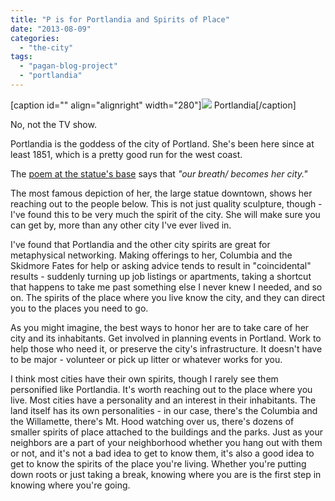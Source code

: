 ```yaml
---
title: "P is for Portlandia and Spirits of Place"
date: "2013-08-09"
categories: 
  - "the-city"
tags: 
  - "pagan-blog-project"
  - "portlandia"
---
```


\[caption id="" align="alignright" width="280"\]![](images/P9101900-plnda-a.jpg) Portlandia\[/caption\]

No, not the TV show.

Portlandia is the goddess of the city of Portland. She's been here since at least 1851, which is a pretty good run for the west coast.

The [poem at the statue's base](http://www.heritagepreservation.org/PROGRAMS/SOS/4KIDS/portpoem.htm) says that _"our breath/_ _becomes her city."_

The most famous depiction of her, the large statue downtown, shows her reaching out to the people below. This is not just quality sculpture, though - I've found this to be very much the spirit of the city. She will make sure you can get by, more than any other city I've ever lived in.

I've found that Portlandia and the other city spirits are great for metaphysical networking. Making offerings to her, Columbia and the Skidmore Fates for help or asking advice tends to result in "coincidental" results - suddenly turning up job listings or apartments, taking a shortcut that happens to take me past something else I never knew I needed, and so on. The spirits of the place where you live know the city, and they can direct you to the places you need to go.

As you might imagine, the best ways to honor her are to take care of her city and its inhabitants. Get involved in planning events in Portland. Work to help those who need it, or preserve the city's infrastructure. It doesn't have to be major - volunteer or pick up litter or whatever works for you.

I think most cities have their own spirits, though I rarely see them personified like Portlandia. It's worth reaching out to the place where you live. Most cities have a personality and an interest in their inhabitants. The land itself has its own personalities - in our case, there's the Columbia and the Willamette, there's Mt. Hood watching over us, there's dozens of smaller spirits of place attached to the buildings and the parks. Just as your neighbors are a part of your neighborhood whether you hang out with them or not, and it's not a bad idea to get to know them, it's also a good idea to get to know the spirits of the place you're living. Whether you're putting down roots or just taking a break, knowing where you are is the first step in knowing where you're going.
